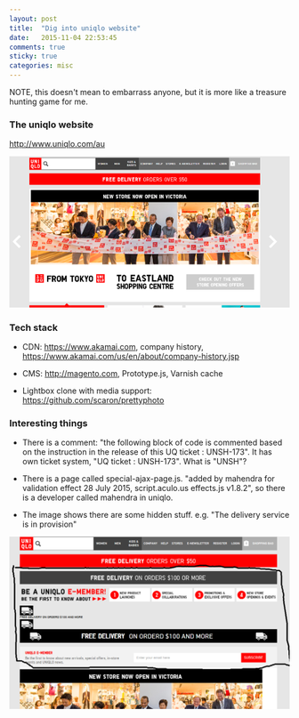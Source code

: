 ```yaml
---
layout: post
title:  "Dig into uniqlo website"
date:   2015-11-04 22:53:45
comments: true
sticky: true
categories: misc 
---
```


NOTE, this doesn't mean to embarrass anyone, but it is more like a treasure hunting game for me.

### The uniqlo website
http://www.uniqlo.com/au

![alt text][uniqlo_au]

### Tech stack
* CDN: https://www.akamai.com, company history, https://www.akamai.com/us/en/about/company-history.jsp

* CMS: http://magento.com, Prototype.js, Varnish cache

* Lightbox clone with media support: https://github.com/scaron/prettyphoto


### Interesting things
* There is a comment: "the following block of code is commented based on the instruction in the release of this UQ ticket : UNSH-173". It has own ticket system, "UQ ticket : UNSH-173". What is "UNSH"?

* There is a page called special-ajax-page.js. "added by mahendra for validation effect 28 July 2015, script.aculo.us effects.js v1.8.2", so there is a developer called mahendra in uniqlo.

* The image shows there are some hidden stuff. e.g. "The delivery service is in provision"

![alt text][uniqlo_hidden_delivery]



[uniqlo_au]: /images/uniqlo_au.png
[uniqlo_hidden_delivery]: /images/uniqlo_hidden_delivery.png
